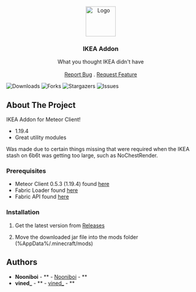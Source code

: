 <br/>
<p align="center">
  <a href="https://github.com/Nooniboi/Public-Ikea">
    <img src="https://cdn.discordapp.com/attachments/1062488528862314607/1142871904198332476/ikea.png" alt="Logo" width="80" height="80">
  </a>

  <h3 align="center">IKEA Addon</h3>

  <p align="center">
    What you thought IKEA didn't have
    <br/>
    <br/>
    <a href="https://github.com/Nooniboi/Public-Ikea/issues">Report Bug</a>
    .
    <a href="https://github.com/Nooniboi/Public-Ikea/issues">Request Feature</a>
  </p>
</p>

![Downloads](https://img.shields.io/github/downloads/Nooniboi/Public-Ikea/total) ![Forks](https://img.shields.io/github/forks/Nooniboi/Public-Ikea?style=social) ![Stargazers](https://img.shields.io/github/stars/Nooniboi/Public-Ikea?style=social) ![Issues](https://img.shields.io/github/issues/Nooniboi/Public-Ikea) 

## About The Project

IKEA Addon for Meteor Client!

* 1.19.4
* Great utility modules

Was made due to certain things missing that were required when the IKEA stash on 6b6t was getting too large, such as NoChestRender.


### Prerequisites

* Meteor Client 0.5.3 (1.19.4) found [here](https://meteorclient.com)
* Fabric Loader found [here](https://fabricmc.net/use/installer/)
* Fabric API found [here](https://legacy.curseforge.com/minecraft/mc-mods/fabric-api)


### Installation

1. Get the latest version from [Releases](https://github.com/Nooniboi/Public-Ikea/releases)

2. Move the downloaded jar file into the mods folder (%AppData%/.minecraft/mods)


## Authors

* **Nooniboi** - ** - [Nooniboi](https://github.com/Nooniboi) - **
* **vined_** - ** - [vined_](https://github.com/vined-underscore) - **
